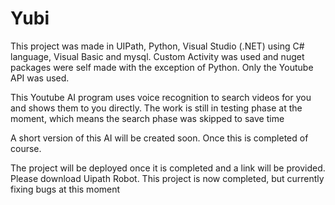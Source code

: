# Yubi
<p>This project was made in UIPath, Python, Visual Studio (.NET) using C# language, Visual Basic and mysql. Custom Activity was used and nuget packages were self made with the exception of Python. Only the Youtube API was used.</p>

<p> This Youtube AI program uses voice recognition to search videos for you and shows them to you directly. The work is still in testing phase at the moment, which means the search phase was skipped to save time</p>
<p> A short version of this AI will be created soon. Once this is completed of course. </p>
<p> The project will be deployed once it is completed and a link will be provided. Please download Uipath Robot. This project is now completed, but currently fixing bugs at this moment </p>
